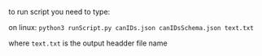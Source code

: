 to run script you need to type:

on linux: ```python3 runScript.py canIDs.json canIDsSchema.json text.txt```

where `text.txt` is the output headder file name
